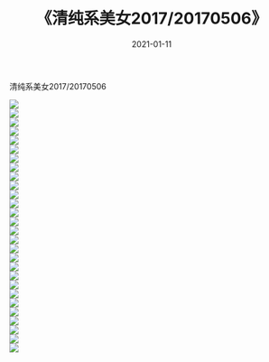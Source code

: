 ﻿---
layout: post
title:  《清纯系美女2017/20170506》
date:   2021-01-11
img: http://pic.660000.xyz/1:/清纯系美女/2017/20170506/000.jpg
categories: [美女, 清纯, 唯美]
---

清纯系美女2017/20170506

 ![](http://pic.660000.xyz/1:/清纯系美女/2017/20170506/001.png) <br>![](http://pic.660000.xyz/1:/清纯系美女/2017/20170506/002.png) <br>![](http://pic.660000.xyz/1:/清纯系美女/2017/20170506/003.png) <br>![](http://pic.660000.xyz/1:/清纯系美女/2017/20170506/004.png) <br>![](http://pic.660000.xyz/1:/清纯系美女/2017/20170506/005.png) <br>![](http://pic.660000.xyz/1:/清纯系美女/2017/20170506/006.png) <br>![](http://pic.660000.xyz/1:/清纯系美女/2017/20170506/007.png) <br>![](http://pic.660000.xyz/1:/清纯系美女/2017/20170506/008.png) <br>![](http://pic.660000.xyz/1:/清纯系美女/2017/20170506/009.png) <br>![](http://pic.660000.xyz/1:/清纯系美女/2017/20170506/010.png) <br>![](http://pic.660000.xyz/1:/清纯系美女/2017/20170506/011.png) <br>![](http://pic.660000.xyz/1:/清纯系美女/2017/20170506/012.png) <br>![](http://pic.660000.xyz/1:/清纯系美女/2017/20170506/013.png) <br>![](http://pic.660000.xyz/1:/清纯系美女/2017/20170506/014.png) <br>![](http://pic.660000.xyz/1:/清纯系美女/2017/20170506/015.png) <br>![](http://pic.660000.xyz/1:/清纯系美女/2017/20170506/016.png) <br>![](http://pic.660000.xyz/1:/清纯系美女/2017/20170506/017.png) <br>![](http://pic.660000.xyz/1:/清纯系美女/2017/20170506/018.png) <br>![](http://pic.660000.xyz/1:/清纯系美女/2017/20170506/019.png) <br>![](http://pic.660000.xyz/1:/清纯系美女/2017/20170506/020.png) <br>![](http://pic.660000.xyz/1:/清纯系美女/2017/20170506/021.png) <br>![](http://pic.660000.xyz/1:/清纯系美女/2017/20170506/022.png) <br>![](http://pic.660000.xyz/1:/清纯系美女/2017/20170506/023.png) <br>![](http://pic.660000.xyz/1:/清纯系美女/2017/20170506/024.png) <br>![](http://pic.660000.xyz/1:/清纯系美女/2017/20170506/025.png) <br>![](http://pic.660000.xyz/1:/清纯系美女/2017/20170506/026.png) <br>![](http://pic.660000.xyz/1:/清纯系美女/2017/20170506/027.png) <br>![](http://pic.660000.xyz/1:/清纯系美女/2017/20170506/028.png) <br>